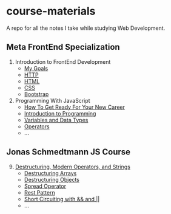# course-materials

A repo for all the notes I take while studying Web Development.

## Meta FrontEnd Specialization

1. Introduction to FrontEnd Development
   - [My Goals](./MetaFrontend/01-IntroductionToFrontnd/01-MyGoals.md)
   - [HTTP](./MetaFrontend/01-IntroductionToFrontnd/02-HTTP.md)
   - [HTML](./MetaFrontend/01-IntroductionToFrontnd/04-HTML.md)
   - [CSS](./MetaFrontend/01-IntroductionToFrontnd/05-CSS.md)
   - [Bootstrap](./MetaFrontend/01-IntroductionToFrontnd/06-Bootstrap.md)
2. Programming With JavaScript
   - [How To Get Ready For Your New Career](./MetaFrontend/02-ProgrammingWithJavaScript/00-HowToGetReadyForNewCareer.md)
   - [Introduction to Programming](./MetaFrontend/02-ProgrammingWithJavaScript/01-introduction.md)
   - [Variables and Data Types](./MetaFrontend/02-ProgrammingWithJavaScript/02-variablesAndDataTypes.md)
   - [Operators](./MetaFrontend/02-ProgrammingWithJavaScript/03-operators.md)
   - ...

## Jonas Schmedtmann JS Course

9. [Destructuring, Modern Operators, and Strings](./JonasSchmedtmann/09-DestructuringModernOperatorsStrings/)
   - [Destructuring Arrays](./JonasSchmedtmann/09-DestructuringModernOperatorsStrings/01-destructuringArrays.md)
   - [Destructuring Objects](./JonasSchmedtmann/09-DestructuringModernOperatorsStrings/02-destructuringObjects.md)
   - [Spread Operator](./JonasSchmedtmann/09-DestructuringModernOperatorsStrings/03-spreadOperator.md)
   - [Rest Pattern](./JonasSchmedtmann/09-DestructuringModernOperatorsStrings/04-restPattern.md)
   - [Short Circuiting with && and ||](./JonasSchmedtmann/09-DestructuringModernOperatorsStrings/05-shortCircuiting%26%26%7C%7C.md)
   - ...
